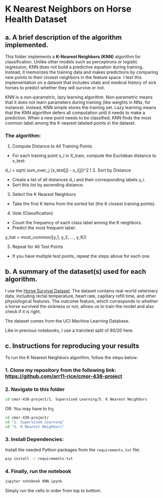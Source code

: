 # K Nearest Neighbors on Horse Health Dataset

## a. A brief description of the algorithm implemented.

This folder implements a **K-Nearest Neighbors (KNN)** algorithm for classification. Unlike other models such as perceptrons or logistic regression, KNN does not build a predictive equation during training. Instead, it memorizes the training data and makes predictions by comparing new points to their closest neighbors in the feature space. I test this implementation on a dataset that includes vitals and medical history of sick horses to predict whether they will survive or not.

KNN is a non-parametric, lazy learning algorithm. Non-parametric means that it does not learn parameters during training (like weights in NNs, for instance). Instead, KNN simple stores the training set. Lazy learning means that the KNN algorithm defers all computation until it needs to make a prediction. When a new point needs to be classified, KNN finds the most common label among the K nearest labeled points in the dataset.

### The algorithm:
1. Compute Distance to All Training Points
- For each training point x_i in X_train, compute the Euclidean distance to x_test:

d_i = sqrt( sum_over_j (x_test[j] - x_i[j])^2 )
2. Sort by Distance
- Create a list of all distances d_i and their corresponding labels y_i.
- Sort this list by ascending distance.
3. Select the K Nearest Neighbors
- Take the first K items from the sorted list (the K closest training points).
4. Vote (Classification)
- Count the frequency of each class label among the K neighbors.
- Predict the most frequent label:

y_hat = most_common([y_1, y_2, ..., y_K])

5. Repeat for All Test Points
- If you have multiple test points, repeat the steps above for each one.


## b. A summary of the dataset(s) used for each algorithm.

I use the [Horse Survival Dataset](https://www.kaggle.com/datasets/yasserh/horsesurvivalprognostication). The dataset contains real-world veterinary data, including rectal temperature, heart rate, capillary refill time, and other physiological features. The outcome feature, which corresponds to whether a horse survived the sickness or not, allows us to train the model and also check if it is right.

The dataset comes from the UCI Machine Learning Database. 

Like in previous notebooks, I use a train/test split of 80/20 here.

## c. Instructions for reproducing your results

To run the K Nearest Neighbors algorithm, follow the steps below:

### 1. Clone my repository from the following link: https://github.com/arr11-rice/cmor-438-project

### 2. Navigate to this folder
```bash
cd cmor-438-project/1. Supervised Learning/5. K Nearest Neighbors
```
OR:
You may have to try,
```bash
cd cmor-438-project/   
cd "1. Supervised Learning"
cd "5. K Nearest Neighbors"
```
### 3. Install Dependencies: 

Install the needed Python packages from the `requirements.txt` file:
```bash
pip install -r requirements.txt
```
### 4. Finally, run the notebook
```bash
jupyter notebook KNN.ipynb
```
Simply run the cells in order from top to bottom.